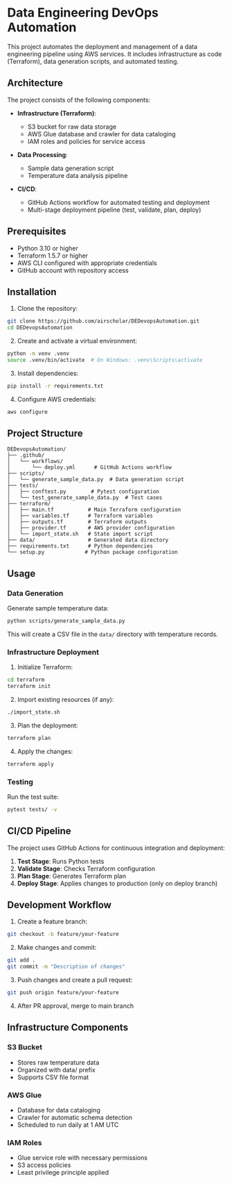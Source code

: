 # Data Engineering DevOps Automation

This project automates the deployment and management of a data engineering pipeline using AWS services. It includes infrastructure as code (Terraform), data generation scripts, and automated testing.

## Architecture

The project consists of the following components:

- **Infrastructure (Terraform)**:
  - S3 bucket for raw data storage
  - AWS Glue database and crawler for data cataloging
  - IAM roles and policies for service access

- **Data Processing**:
  - Sample data generation script
  - Temperature data analysis pipeline

- **CI/CD**:
  - GitHub Actions workflow for automated testing and deployment
  - Multi-stage deployment pipeline (test, validate, plan, deploy)

## Prerequisites

- Python 3.10 or higher
- Terraform 1.5.7 or higher
- AWS CLI configured with appropriate credentials
- GitHub account with repository access

## Installation

1. Clone the repository:
```bash
git clone https://github.com/airscholar/DEDevopsAutomation.git
cd DEDevopsAutomation
```

2. Create and activate a virtual environment:
```bash
python -m venv .venv
source .venv/bin/activate  # On Windows: .venv\Scripts\activate
```

3. Install dependencies:
```bash
pip install -r requirements.txt
```

4. Configure AWS credentials:
```bash
aws configure
```

## Project Structure

```
DEDevopsAutomation/
├── .github/
│   └── workflows/
│       └── deploy.yml      # GitHub Actions workflow
├── scripts/
│   └── generate_sample_data.py  # Data generation script
├── tests/
│   ├── conftest.py        # Pytest configuration
│   └── test_generate_sample_data.py  # Test cases
├── terraform/
│   ├── main.tf           # Main Terraform configuration
│   ├── variables.tf      # Terraform variables
│   ├── outputs.tf        # Terraform outputs
│   ├── provider.tf       # AWS provider configuration
│   └── import_state.sh   # State import script
├── data/                 # Generated data directory
├── requirements.txt      # Python dependencies
└── setup.py             # Python package configuration
```

## Usage

### Data Generation

Generate sample temperature data:
```bash
python scripts/generate_sample_data.py
```

This will create a CSV file in the `data/` directory with temperature records.

### Infrastructure Deployment

1. Initialize Terraform:
```bash
cd terraform
terraform init
```

2. Import existing resources (if any):
```bash
./import_state.sh
```

3. Plan the deployment:
```bash
terraform plan
```

4. Apply the changes:
```bash
terraform apply
```

### Testing

Run the test suite:
```bash
pytest tests/ -v
```

## CI/CD Pipeline

The project uses GitHub Actions for continuous integration and deployment:

1. **Test Stage**: Runs Python tests
2. **Validate Stage**: Checks Terraform configuration
3. **Plan Stage**: Generates Terraform plan
4. **Deploy Stage**: Applies changes to production (only on deploy branch)

## Development Workflow

1. Create a feature branch:
```bash
git checkout -b feature/your-feature
```

2. Make changes and commit:
```bash
git add .
git commit -m "Description of changes"
```

3. Push changes and create a pull request:
```bash
git push origin feature/your-feature
```

4. After PR approval, merge to main branch

## Infrastructure Components

### S3 Bucket
- Stores raw temperature data
- Organized with data/ prefix
- Supports CSV file format

### AWS Glue
- Database for data cataloging
- Crawler for automatic schema detection
- Scheduled to run daily at 1 AM UTC

### IAM Roles
- Glue service role with necessary permissions
- S3 access policies
- Least privilege principle applied